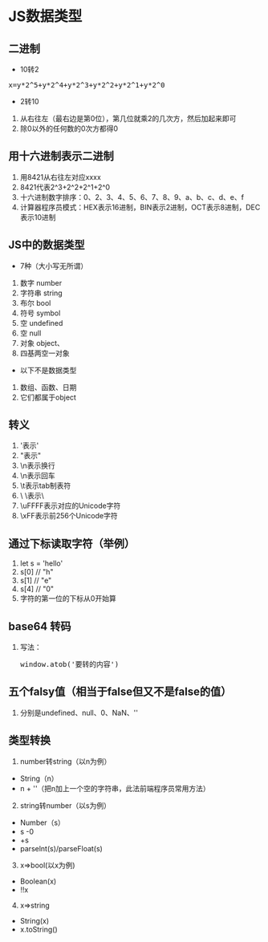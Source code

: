 # JS数据类型
## 二进制
* 10转2
 <pre>x=y*2^5+y*2^4+y*2^3+y*2^2+y*2^1+y*2^0</pre>

* 2转10
1. 从右往左（最右边是第0位），第几位就乘2的几次方，然后加起来即可
2. 除0以外的任何数的0次方都得0
## 用十六进制表示二进制
1. 用8421从右往左对应xxxx
2. 8421代表2^3+2^2+2^1+2^0
3. 十六进制数字排序：0、2、3、4、5、6、7、8、9、a、b、c、d、e、f
4. 计算器程序员模式：HEX表示16进制，BIN表示2进制，OCT表示8进制，DEC表示10进制

## JS中的数据类型
* 7种（大小写无所谓）
1. 数字 number
2. 字符串 string
3. 布尔 bool
4. 符号 symbol
5. 空 undefined
6. 空 null
7. 对象 object、
8. 四基两空一对象
* 以下不是数据类型
1. 数组、函数、日期
2. 它们都属于object
## 转义
1. \'表示'
2. \"表示"
3. \n表示换行
4. \n表示回车
5. \t表示tab制表符
6. \ \表示\
7. \uFFFF表示对应的Unicode字符
8. \xFF表示前256个Unicode字符
## 通过下标读取字符（举例）
1. let s = 'hello'
2. s[0] // "h"
3. s[1] // "e"
4. s[4] // "0"
5. 字符的第一位的下标从0开始算
## base64 转码
1. 写法：<pre>window.atob('要转的内容')</pre>
## 五个falsy值（相当于false但又不是false的值）
1. 分别是undefined、null、0、NaN、''
## 类型转换
1. number转string（以n为例）
* String（n）
* n + ''（把n加上一个空的字符串，此法前端程序员常用方法）
2. string转number（以s为例）
* Number（s）
* s -0
* +s
* parselnt(s)/parseFloat(s)
3. x=>bool(以x为例)
* Boolean(x)
* !!x
4. x=>string
* String(x)
* x.toString()